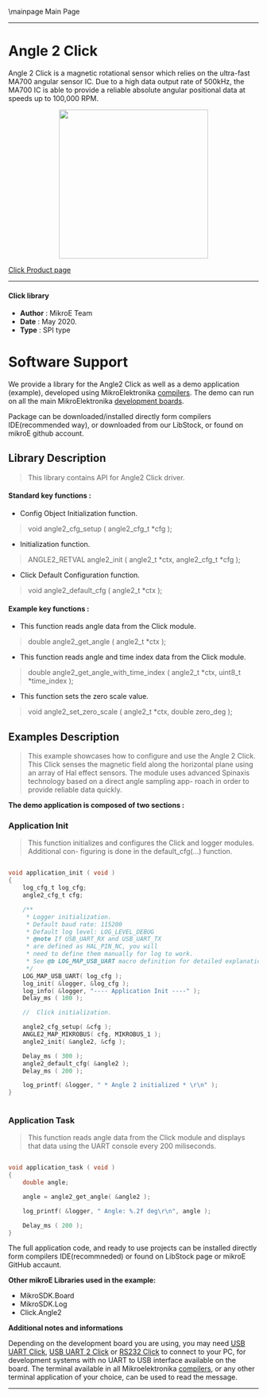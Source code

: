\mainpage Main Page
 
---
# Angle 2 Click

Angle 2 Click is a magnetic rotational sensor which relies on the ultra-fast MA700 angular sensor IC. Due to a high data output rate of 500kHz, the MA700 IC is able to provide a reliable absolute angular positional data at speeds up to 100,000 RPM.

<p align="center">
  <img src="https://download.mikroe.com/images/click_for_ide/angle2_click.png" height=300px>
</p>

[Click Product page](https://www.mikroe.com/angle-2-click)

---


#### Click library 

- **Author**        : MikroE Team
- **Date**          : May 2020.
- **Type**          : SPI type


# Software Support

We provide a library for the Angle2 Click 
as well as a demo application (example), developed using MikroElektronika 
[compilers](https://shop.mikroe.com/compilers). 
The demo can run on all the main MikroElektronika [development boards](https://shop.mikroe.com/development-boards).

Package can be downloaded/installed directly form compilers IDE(recommended way), or downloaded from our LibStock, or found on mikroE github account. 

## Library Description

> This library contains API for Angle2 Click driver.

#### Standard key functions :

- Config Object Initialization function.
> void angle2_cfg_setup ( angle2_cfg_t *cfg ); 
 
- Initialization function.
> ANGLE2_RETVAL angle2_init ( angle2_t *ctx, angle2_cfg_t *cfg );

- Click Default Configuration function.
> void angle2_default_cfg ( angle2_t *ctx );


#### Example key functions :

- This function reads angle data from the Click module.
> double angle2_get_angle ( angle2_t *ctx );
 
- This function reads angle and time index data from the Click module.
> double angle2_get_angle_with_time_index ( angle2_t *ctx, uint8_t *time_index );

- This function sets the zero scale value.
> void angle2_set_zero_scale ( angle2_t *ctx, double zero_deg );

## Examples Description

> This example showcases how to configure and use the Angle 2 Click. This Click senses
  the magnetic field along the horizontal plane using an array of Hal effect sensors.
  The module uses advanced Spinaxis technology based on a direct angle sampling app-
  roach in order to provide reliable data quickly. 

**The demo application is composed of two sections :**

### Application Init 

> This function initializes and configures the Click and logger modules. Additional con-
  figuring is done in the default_cfg(...) function. 

```c

void application_init ( void )
{
    log_cfg_t log_cfg;
    angle2_cfg_t cfg;

    /** 
     * Logger initialization.
     * Default baud rate: 115200
     * Default log level: LOG_LEVEL_DEBUG
     * @note If USB_UART_RX and USB_UART_TX 
     * are defined as HAL_PIN_NC, you will 
     * need to define them manually for log to work. 
     * See @b LOG_MAP_USB_UART macro definition for detailed explanation.
     */
    LOG_MAP_USB_UART( log_cfg );
    log_init( &logger, &log_cfg );
    log_info( &logger, "---- Application Init ----" );
    Delay_ms ( 100 );

    //  Click initialization.

    angle2_cfg_setup( &cfg );
    ANGLE2_MAP_MIKROBUS( cfg, MIKROBUS_1 );
    angle2_init( &angle2, &cfg );

    Delay_ms ( 300 );
    angle2_default_cfg( &angle2 );
    Delay_ms ( 200 );

    log_printf( &logger, " * Angle 2 initialized * \r\n" );
}
  
```

### Application Task

> This function reads angle data from the Click module and displays that data using the
  UART console every 200 miliseconds.

```c

void application_task ( void )
{
    double angle;

    angle = angle2_get_angle( &angle2 );

    log_printf( &logger, " Angle: %.2f deg\r\n", angle );

    Delay_ms ( 200 );
}  

```


The full application code, and ready to use projects can be  installed directly form compilers IDE(recommneded) or found on LibStock page or mikroE GitHub accaunt.

**Other mikroE Libraries used in the example:** 

- MikroSDK.Board
- MikroSDK.Log
- Click.Angle2

**Additional notes and informations**

Depending on the development board you are using, you may need 
[USB UART Click](https://shop.mikroe.com/usb-uart-click), 
[USB UART 2 Click](https://shop.mikroe.com/usb-uart-2-click) or 
[RS232 Click](https://shop.mikroe.com/rs232-click) to connect to your PC, for 
development systems with no UART to USB interface available on the board. The 
terminal available in all Mikroelektronika 
[compilers](https://shop.mikroe.com/compilers), or any other terminal application 
of your choice, can be used to read the message.



---
